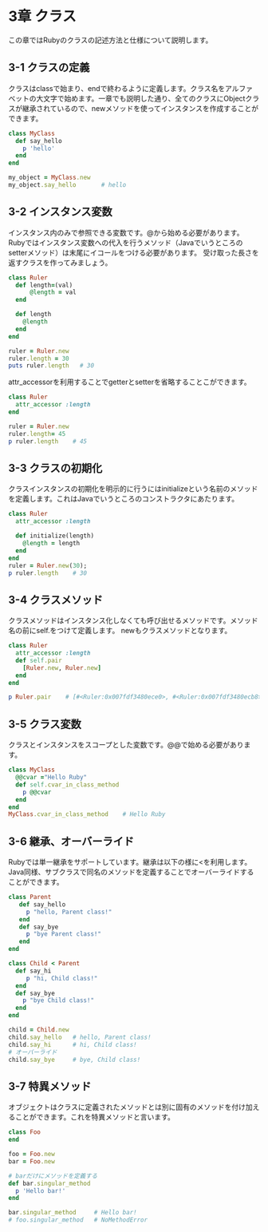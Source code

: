 # 3章 クラス
この章ではRubyのクラスの記述方法と仕様について説明します。

## 3-1 クラスの定義
クラスはclassで始まり、endで終わるように定義します。クラス名をアルファベットの大文字で始めます。一章でも説明した通り、全てのクラスにObjectクラスが継承されているので、newメソッドを使ってインスタンスを作成することができます。
```ruby
class MyClass
  def say_hello
    p 'hello'
  end
end

my_object = MyClass.new
my_object.say_hello       # hello
```

## 3-2 インスタンス変数
インスタンス内のみで参照できる変数です。\@から始める必要があります。
Rubyではインスタンス変数への代入を行うメソッド（Javaでいうところのsetterメソッド）は末尾にイコールをつける必要があります。
受け取った長さを返すクラスを作ってみましょう。
```ruby
class Ruler
  def length=(val)
      @length = val
  end

  def length
    @length
  end
end

ruler = Ruler.new
ruler.length = 30
puts ruler.length   # 30
```
attr_accessorを利用することでgetterとsetterを省略することこができます。
```ruby
class Ruler
  attr_accessor :length
end

ruler = Ruler.new
ruler.length= 45
p ruler.length    # 45
```

## 3-3 クラスの初期化
クラスインスタンスの初期化を明示的に行うにはinitializeという名前のメソッドを定義します。これはJavaでいうところのコンストラクタにあたります。

```ruby
class Ruler
  attr_accessor :length

  def initialize(length)
    @length = length
  end
end
ruler = Ruler.new(30);
p ruler.length    # 30
```

## 3-4 クラスメソッド
クラスメソッドはインスタンス化しなくても呼び出せるメソッドです。メソッド名の前にself.をつけて定義します。
newもクラスメソッドとなります。
```ruby
class Ruler
  attr_accessor :length
  def self.pair
    [Ruler.new, Ruler.new]
  end
end

p Ruler.pair    # [#<Ruler:0x007fdf3480ece0>, #<Ruler:0x007fdf3480ecb8>]
```

## 3-5 クラス変数
クラスとインスタンスをスコープとした変数です。@@で始める必要があります。
```ruby
class MyClass
  @@cvar ="Hello Ruby"
  def self.cvar_in_class_method
    p @@cvar
  end
end
MyClass.cvar_in_class_method    # Hello Ruby
```

## 3-6 継承、オーバーライド
Rubyでは単一継承をサポートしています。継承は以下の様に<を利用します。
Java同様、サブクラスで同名のメソッドを定義することでオーバーライドすることができます。
```ruby
class Parent
   def say_hello
     p "hello, Parent class!"
   end
   def say_bye
     p "bye Parent class!"
   end
end

class Child < Parent
  def say_hi
     p "hi, Child class!"
  end
  def say_bye
    p "bye Child class!"
  end
end

child = Child.new
child.say_hello   # hello, Parent class!
child.say_hi      # hi, Child class!
# オーバーライド
child.say_bye     # bye, Child class!
```

## 3-7 特異メソッド
オブジェクトはクラスに定義されたメソッドとは別に固有のメソッドを付け加えることができます。これを特異メソッドと言います。
```ruby
class Foo
end

foo = Foo.new
bar = Foo.new

# barだけにメソッドを定義する
def bar.singular_method
  p 'Hello bar!'
end

bar.singular_method     # Hello bar!
# foo.singular_method   # NoMethodError
```
